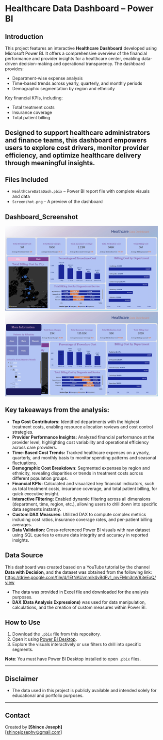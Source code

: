 #  Healthcare Data Dashboard – Power BI

##  Introduction

This project features an interactive **Healthcare Dashboard** developed using Microsoft Power BI. It offers a comprehensive overview of the financial performance and provider insights for a healthcare center, enabling data-driven decision-making and operational transparency. The dashboard provides:
- Department-wise expense analysis
- Time-based trends across yearly, quarterly, and monthly periods
- Demographic segmentation by region and ethnicity

Key financial KPIs, including:
- Total treatment costs
- Insurance coverage
- Total patient billing

Designed to support healthcare administrators and finance teams, this dashboard empowers users to explore cost drivers, monitor provider efficiency, and optimize healthcare delivery through meaningful insights.
---

##  Files Included

- `HealthCareDataDash.pbix` – Power BI report file with complete visuals and data
- `Screenshot.png` – A preview of the dashboard

##  Dashboard_Screenshot
<img width="800" alt="Dashboard" src="https://github.com/shince455/Hospital-Data-Dashboard-PowerBI/blob/main/Screenshot.jpg" />
<img width="800" alt="Dashboard" src="https://github.com/shince455/Hospital-Data-Dashboard-PowerBI/blob/main/Screenshot2.jpg" />

## Key takeaways from the analysis:
- **Top Cost Contributors:** Identified departments with the highest treatment costs, enabling resource allocation reviews and cost control strategies.
- **Provider Performance Insights:** Analyzed financial performance at the provider level, highlighting cost variability and operational efficiency across care providers. 
- **Time-Based Cost Trends:** Tracked healthcare expenses on a yearly, quarterly, and monthly basis to monitor spending patterns and seasonal fluctuations.
- **Demographic Cost Breakdown:** Segmented expenses by region and ethnicity, revealing disparities or trends in treatment costs across different population groups.
- **Financial KPIs:** Calculated and visualized key financial indicators, such as total treatment costs, insurance coverage, and total patient billing, for quick executive insight.
- **Interactive Filtering:** Enabled dynamic filtering across all dimensions (department, time, region, etc.), allowing users to drill down into specific data segments instantly.
- **Custom DAX Measures:** Utilized DAX to compute complex metrics including cost ratios, insurance coverage rates, and per-patient billing averages.
- **Data Validation:** Cross-referenced Power BI visuals with raw dataset using SQL queries to ensure data integrity and accuracy in reported insights.

##  Data Source

This dashboard was created based on a YouTube tutorial by the channel **Data with Decision**, and the dataset was obtained from the following link:
https://drive.google.com/file/d/1EtNAUvnmik4yBdFy1_mvFMm3mV83eExQ/view

- The data was provided in Excel file and downloaded for the analysis purposes.
- **DAX (Data Analysis Expressions)** was used for data manipulation, calculations, and the creation of custom measures within Power BI.

##  How to Use

1. Download the `.pbix` file from this repository.
2. Open it using [Power BI Desktop](https://powerbi.microsoft.com/desktop/).
3. Explore the visuals interactively or use filters to drill into specific segments.

 **Note**: You must have Power BI Desktop installed to open `.pbix` files.

---

##  Disclaimer

- The data used in this project is publicly available and intended solely for educational and portfolio purposes.

---

## Contact

Created by **[Shince Joseph]**  
[shincejosephv@gmail.com] 
